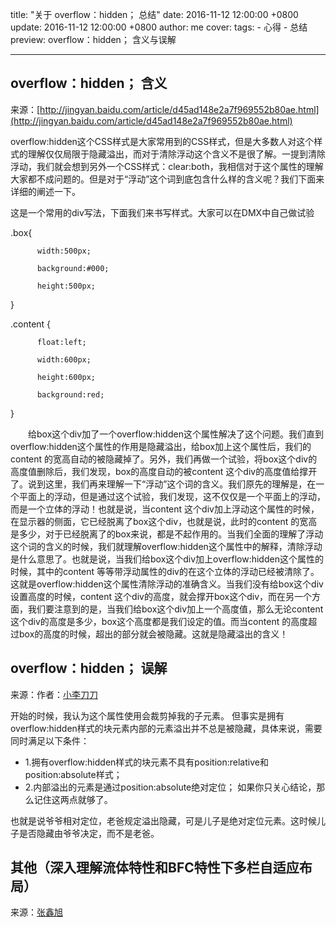 title: "关于 overflow：hidden； 总结"
date: 2016-11-12 12:00:00 +0800
update: 2016-11-12 12:00:00 +0800
author: me
cover: 
tags:
    - 心得
    - 总结
preview: overflow：hidden； 含义与误解

---

## overflow：hidden； 含义

来源：[http://jingyan.baidu.com/article/d45ad148e2a7f969552b80ae.html](http://jingyan.baidu.com/article/d45ad148e2a7f969552b80ae.html)

overflow:hidden这个CSS样式是大家常用到的CSS样式，但是大多数人对这个样式的理解仅仅局限于隐藏溢出，而对于清除浮动这个含义不是很了解。一提到清除浮动，我们就会想到另外一个CSS样式：clear:both，我相信对于这个属性的理解大家都不成问题的。但是对于“浮动”这个词到底包含什么样的含义呢？我们下面来详细的阐述一下。 

这是一个常用的div写法，下面我们来书写样式。大家可以在DMX中自己做试验

 .box{ 

          width:500px; 

          background:#000; 

          height:500px;

 } 

 .content { 

          float:left; 

          width:600px; 

          height:600px; 

          background:red;

 } 

　　给box这个div加了一个overflow:hidden这个属性解决了这个问题。我们直到overflow:hidden这个属性的作用是隐藏溢出，给box加上这个属性后，我们的content 的宽高自动的被隐藏掉了。另外，我们再做一个试验，将box这个div的高度值删除后，我们发现，box的高度自动的被content 这个div的高度值给撑开了。说到这里，我们再来理解一下“浮动”这个词的含义。我们原先的理解是，在一个平面上的浮动，但是通过这个试验，我们发现，这不仅仅是一个平面上的浮动，而是一个立体的浮动！也就是说，当content 这个div加上浮动这个属性的时候，在显示器的侧面，它已经脱离了box这个div，也就是说，此时的content 的宽高是多少，对于已经脱离了的box来说，都是不起作用的。当我们全面的理解了浮动这个词的含义的时候，我们就理解overflow:hidden这个属性中的解释，清除浮动是什么意思了。也就是说，当我们给box这个div加上overflow:hidden这个属性的时候，其中的content 等等带浮动属性的div的在这个立体的浮动已经被清除了。这就是overflow:hidden这个属性清除浮动的准确含义。当我们没有给box这个div设置高度的时候，content 这个div的高度，就会撑开box这个div，而在另一个方面，我们要注意到的是，当我们给box这个div加上一个高度值，那么无论content 这个div的高度是多少，box这个高度都是我们设定的值。而当content 的高度超过box的高度的时候，超出的部分就会被隐藏。这就是隐藏溢出的含义！

## overflow：hidden； 误解
来源：作者：[小李刀刀](http://ofcss.com/2011/03/20/misunderstood-of-overflow-hidden.html)

开始的时候，我认为这个属性使用会裁剪掉我的子元素。
但事实是拥有overflow:hidden样式的块元素内部的元素溢出并不总是被隐藏，具体来说，需要同时满足以下条件：

- 1.拥有overflow:hidden样式的块元素不具有position:relative和position:absolute样式；
- 2.内部溢出的元素是通过position:absolute绝对定位； 如果你只关心结论，那么记住这两点就够了。

也就是说爷爷相对定位，老爸规定溢出隐藏，可是儿子是绝对定位元素。这时候儿子是否隐藏由爷爷决定，而不是老爸。


## 其他（深入理解流体特性和BFC特性下多栏自适应布局）
来源：[张鑫旭](http://www.zhangxinxu.com/wordpress/tag/overflowhidden/)